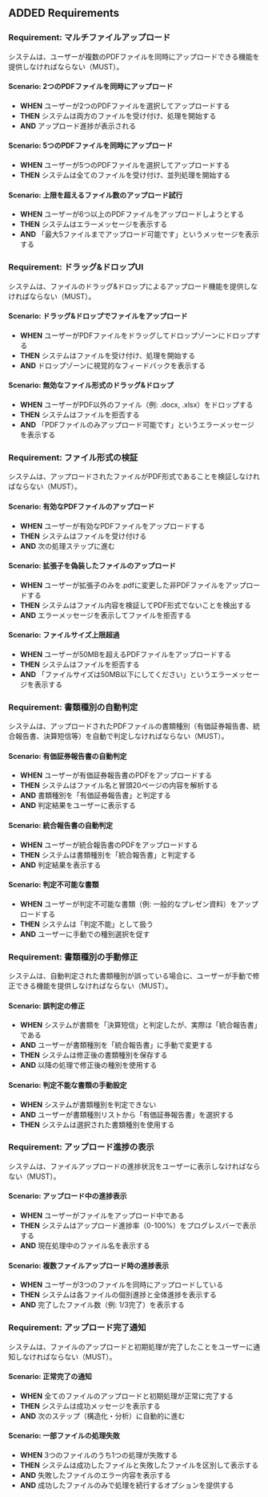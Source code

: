 ## ADDED Requirements

### Requirement: マルチファイルアップロード
システムは、ユーザーが複数のPDFファイルを同時にアップロードできる機能を提供しなければならない（MUST）。

#### Scenario: 2つのPDFファイルを同時にアップロード
- **WHEN** ユーザーが2つのPDFファイルを選択してアップロードする
- **THEN** システムは両方のファイルを受け付け、処理を開始する
- **AND** アップロード進捗が表示される

#### Scenario: 5つのPDFファイルを同時にアップロード
- **WHEN** ユーザーが5つのPDFファイルを選択してアップロードする
- **THEN** システムは全てのファイルを受け付け、並列処理を開始する

#### Scenario: 上限を超えるファイル数のアップロード試行
- **WHEN** ユーザーが6つ以上のPDFファイルをアップロードしようとする
- **THEN** システムはエラーメッセージを表示する
- **AND** 「最大5ファイルまでアップロード可能です」というメッセージを表示する

### Requirement: ドラッグ&ドロップUI
システムは、ファイルのドラッグ&ドロップによるアップロード機能を提供しなければならない（MUST）。

#### Scenario: ドラッグ&ドロップでファイルをアップロード
- **WHEN** ユーザーがPDFファイルをドラッグしてドロップゾーンにドロップする
- **THEN** システムはファイルを受け付け、処理を開始する
- **AND** ドロップゾーンに視覚的なフィードバックを表示する

#### Scenario: 無効なファイル形式のドラッグ&ドロップ
- **WHEN** ユーザーがPDF以外のファイル（例: .docx, .xlsx）をドロップする
- **THEN** システムはファイルを拒否する
- **AND** 「PDFファイルのみアップロード可能です」というエラーメッセージを表示する

### Requirement: ファイル形式の検証
システムは、アップロードされたファイルがPDF形式であることを検証しなければならない（MUST）。

#### Scenario: 有効なPDFファイルのアップロード
- **WHEN** ユーザーが有効なPDFファイルをアップロードする
- **THEN** システムはファイルを受け付ける
- **AND** 次の処理ステップに進む

#### Scenario: 拡張子を偽装したファイルのアップロード
- **WHEN** ユーザーが拡張子のみを.pdfに変更した非PDFファイルをアップロードする
- **THEN** システムはファイル内容を検証してPDF形式でないことを検出する
- **AND** エラーメッセージを表示してファイルを拒否する

#### Scenario: ファイルサイズ上限超過
- **WHEN** ユーザーが50MBを超えるPDFファイルをアップロードする
- **THEN** システムはファイルを拒否する
- **AND** 「ファイルサイズは50MB以下にしてください」というエラーメッセージを表示する

### Requirement: 書類種別の自動判定
システムは、アップロードされたPDFファイルの書類種別（有価証券報告書、統合報告書、決算短信等）を自動で判定しなければならない（MUST）。

#### Scenario: 有価証券報告書の自動判定
- **WHEN** ユーザーが有価証券報告書のPDFをアップロードする
- **THEN** システムはファイル名と冒頭20ページの内容を解析する
- **AND** 書類種別を「有価証券報告書」と判定する
- **AND** 判定結果をユーザーに表示する

#### Scenario: 統合報告書の自動判定
- **WHEN** ユーザーが統合報告書のPDFをアップロードする
- **THEN** システムは書類種別を「統合報告書」と判定する
- **AND** 判定結果を表示する

#### Scenario: 判定不可能な書類
- **WHEN** ユーザーが判定不可能な書類（例: 一般的なプレゼン資料）をアップロードする
- **THEN** システムは「判定不能」として扱う
- **AND** ユーザーに手動での種別選択を促す

### Requirement: 書類種別の手動修正
システムは、自動判定された書類種別が誤っている場合に、ユーザーが手動で修正できる機能を提供しなければならない（MUST）。

#### Scenario: 誤判定の修正
- **WHEN** システムが書類を「決算短信」と判定したが、実際は「統合報告書」である
- **AND** ユーザーが書類種別を「統合報告書」に手動で変更する
- **THEN** システムは修正後の書類種別を保存する
- **AND** 以降の処理で修正後の種別を使用する

#### Scenario: 判定不能な書類の手動設定
- **WHEN** システムが書類種別を判定できない
- **AND** ユーザーが書類種別リストから「有価証券報告書」を選択する
- **THEN** システムは選択された書類種別を使用する

### Requirement: アップロード進捗の表示
システムは、ファイルアップロードの進捗状況をユーザーに表示しなければならない（MUST）。

#### Scenario: アップロード中の進捗表示
- **WHEN** ユーザーがファイルをアップロード中である
- **THEN** システムはアップロード進捗率（0-100%）をプログレスバーで表示する
- **AND** 現在処理中のファイル名を表示する

#### Scenario: 複数ファイルアップロード時の進捗表示
- **WHEN** ユーザーが3つのファイルを同時にアップロードしている
- **THEN** システムは各ファイルの個別進捗と全体進捗を表示する
- **AND** 完了したファイル数（例: 1/3完了）を表示する

### Requirement: アップロード完了通知
システムは、ファイルのアップロードと初期処理が完了したことをユーザーに通知しなければならない（MUST）。

#### Scenario: 正常完了の通知
- **WHEN** 全てのファイルのアップロードと初期処理が正常に完了する
- **THEN** システムは成功メッセージを表示する
- **AND** 次のステップ（構造化・分析）に自動的に進む

#### Scenario: 一部ファイルの処理失敗
- **WHEN** 3つのファイルのうち1つの処理が失敗する
- **THEN** システムは成功したファイルと失敗したファイルを区別して表示する
- **AND** 失敗したファイルのエラー内容を表示する
- **AND** 成功したファイルのみで処理を続行するオプションを提供する


